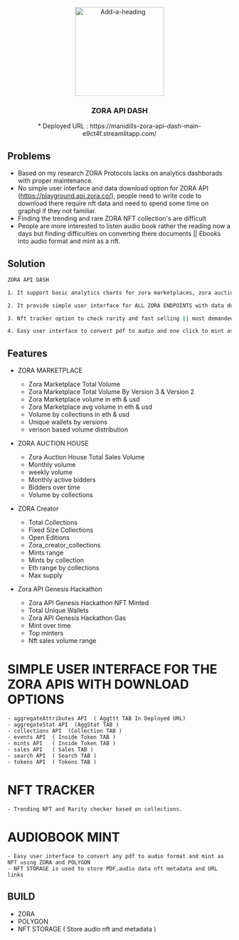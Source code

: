 <!-- PROJECT LOGO -->

<br />
<div align="center">
    <a href="https://postimg.cc/9z878ZTS"><img src="https://i.postimg.cc/xTY3dPd0/Add-a-heading-2.gif" alt="Add-a-heading" border="0" width="200" height="200"></a>
  <h3 align="center">ZORA API DASH</h3>
  * Deployed URL : https://manidills-zora-api-dash-main-e9ct4f.streamlitapp.com/
</div>

## Problems

* Based on my research ZORA Protocols lacks on analytics dashborads with proper maintenance.
* No simple user interface and data download option for ZORA API (https://playground.api.zora.co/), people need to write code to download there require nft data and need to spend some time on graphql if they not familiar.
* Finding the trending and rare ZORA NFT collection's are difficult
* People are more interested to listen audio book rather the reading now a days but finding difficulties on converting there documents || Ebooks into audio format and mint as a nft.

## Solution
```sh
ZORA API DASH

1. It support basic analytics charts for zora marketplaces, zora auction house, zora creator and zora api genesis hackathon.

2. It provide simple user interface for ALL ZORA ENDPOINTS with data download option(CSV format) for further analysis. People dont need to code or understanding about graphql to get these data.

3. Nft tracker option to check rarity and fast selling || most demanded NFTS based on collections.

4. Easy user interface to convert pdf to audio and one click to mint as a NFT TOKEN with the help of ZORA, POLYGON and NFT STORGAE.
```

## Features

* ZORA MARKETPLACE

  - Zora Marketplace Total Volume
  - Zora Marketplace Total Volume By Version 3 & Version 2
  - Zora Marketplace volume in eth & usd
  - Zora Marketplace avg volume in eth & usd
  - Volume by collections in eth & usd
  - Unique wallets by versions
  - verison based volume distribution

* ZORA AUCTION HOUSE

  - Zora Auction House Total Sales Volume
  - Monthly volume
  - weekly volume
  - Monthly active bidders
  - Bidders over time
  - Volume by collections

* ZORA Creator

  - Total Collections
  - Fixed Size Collections
  - Open Editions
  - Zora_creator_collections
  - Mints range
  - Mints by collection
  - Eth range by collections
  - Max supply
  
* Zora API Genesis Hackathon

  - Zora API Genesis Hackathon NFT Minted
  - Total Unique Wallets
  - Zora API Genesis Hackathon Gas
  - Mint over time
  - Top minters
  - Nft sales volume range
  
 # SIMPLE USER INTERFACE FOR THE ZORA APIS WITH DOWNLOAD OPTIONS
 
    - aggregateAttributes API  ( Aggttt TAB In Deployed URL)
    - aggregateStat API  (AggStat TAB )
    - collections API  (Collection TAB )
    - events API  ( Inside Token TAB )
    - mints API   ( Inside Token TAB )
    - sales API   ( Sales TAB )
    - search API  ( Search TAB )
    - tokens API  ( Tokens TAB )
    
 # NFT TRACKER
 
    - Trending NFT and Rarity checker based on collections.
    
 # AUDIOBOOK MINT
 
    - Easy user interface to convert any pdf to audio format and mint as NFT using ZORA and POLYGON
    - NFT STORAGE is used to store PDF,audio data nft metadata and URL links
    
    
## BUILD 

  - ZORA
  - POLYGON
  - NFT STORAGE ( Store audio nft and metadata )
  
  
    
    
    
    
  

